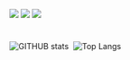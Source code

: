 
![](https://img.shields.io/badge/Windows-0078D6?style=for-the-badge&logo=windows&logoColor=white)
![](https://img.shields.io/badge/Linux-FCC624?style=for-the-badge&logo=linux&logoColor=black)
![](https://img.shields.io/badge/CISCO-1BA0D7?style=for-the-badge&logo=cisco&logoColor=white)
#
![GITHUB stats](https://github-readme-stats.vercel.app/api?username=peible-1050&show_icons=true&theme=codeSTACKr)
‎ 
![Top Langs](https://github-readme-stats.vercel.app/api/top-langs/?username=peible-1050&hide_progress=true&theme=codeSTACKr)
